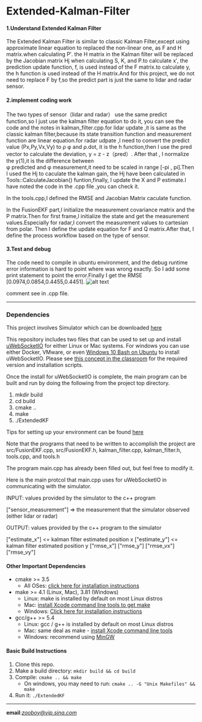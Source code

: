 # **Extended-Kalman-Filter** 




[//]: # (Image References)

[image1]: /RMSE.png "RMSE"




#### 1.Understand Extended Kalman Filter 
The Extended Kalman Filter is similar to classic Kalman Filter,except using approximate linear equation to replaced the non-linear one, as  F and H matrix.when calculating P′.
the H matrix in the Kalman filter will be replaced by the Jacobian matrix Hj
​​when calculating S, K, and P.to calculate x​′, the prediction update function, f, is used instead of the F matrix.to calculate y, the h function is used instead of the H matrix.And for this project, we do not need to replace  F by f,so the predict part is just the same  to lidar and radar sensor. 


#### 2.implement coding work
The two types of sensor（lidar and radar） use the same predict function,so I just use the kalman filter equation to do it, you can see the code and the notes in kalman_filter.cpp.for lidar update ,it is same as the classic kalman filter,because its state transition function and measurement function are linear equation.for radar udpate ,I need to convert the predict value (Px,Py,Vx,Vy) to ρ φ and ρ.dot, it is the h function,then I use the pred vector to calculate the deviation, 
y = z - z（pred）. After that , I normalize the y(1),it is the difference between  
φ predicted and φ measurement,it need to be scaled in range [-pi , pi].Then I used the Hj to caculate the kalman gain, the Hj have been calculated in Tools::CalculateJacobian() funtion,finally, I update the X and P estimate.I have noted the code in the .cpp file ,you can check it.


In the tools.cpp,I defined the RMSE and Jacobian Matrix caculate function.

In the FusionEKF part,I initialize the measurement covariance matrix and the P matrix.Then for first frame,I initialize the state and get the measurement values.Especially for radar,I convert the measurement values to cartesian from polar. Then I define the update equation for F and Q matrix.After that, I define the process workflow based on the type of sensor.


#### 3.Test and debug
The code need to compile in ubuntu environment, and the debug runtime error information is hard to point where was wrong exactly. So I add some print statement to point the error.Finally I get the RMSE [0.0974,0.0854,0.4455,0.4451].
 ![alt text][image1]

comment see in .cpp file.

------------

### Dependencies

This project involves Simulator which can be downloaded [here](https://github.com/udacity/self-driving-car-sim/releases)

This repository includes two files that can be used to set up and install [uWebSocketIO](https://github.com/uWebSockets/uWebSockets) for either Linux or Mac systems. For windows you can use either Docker, VMware, or even [Windows 10 Bash on Ubuntu](https://www.howtogeek.com/249966/how-to-install-and-use-the-linux-bash-shell-on-windows-10/) to install uWebSocketIO. Please see [this concept in the classroom](https://classroom.udacity.com/nanodegrees/nd013/parts/40f38239-66b6-46ec-ae68-03afd8a601c8/modules/0949fca6-b379-42af-a919-ee50aa304e6a/lessons/f758c44c-5e40-4e01-93b5-1a82aa4e044f/concepts/16cf4a78-4fc7-49e1-8621-3450ca938b77) for the required version and installation scripts.

Once the install for uWebSocketIO is complete, the main program can be built and run by doing the following from the project top directory.

1. mkdir build
2. cd build
3. cmake ..
4. make
5. ./ExtendedKF

Tips for setting up your environment can be found [here](https://classroom.udacity.com/nanodegrees/nd013/parts/40f38239-66b6-46ec-ae68-03afd8a601c8/modules/0949fca6-b379-42af-a919-ee50aa304e6a/lessons/f758c44c-5e40-4e01-93b5-1a82aa4e044f/concepts/23d376c7-0195-4276-bdf0-e02f1f3c665d)

Note that the programs that need to be written to accomplish the project are src/FusionEKF.cpp, src/FusionEKF.h, kalman_filter.cpp, kalman_filter.h, tools.cpp, and tools.h

The program main.cpp has already been filled out, but feel free to modify it.

Here is the main protcol that main.cpp uses for uWebSocketIO in communicating with the simulator.


INPUT: values provided by the simulator to the c++ program

["sensor_measurement"] => the measurement that the simulator observed (either lidar or radar)


OUTPUT: values provided by the c++ program to the simulator

["estimate_x"] <= kalman filter estimated position x
["estimate_y"] <= kalman filter estimated position y
["rmse_x"]
["rmse_y"]
["rmse_vx"]
["rmse_vy"]



#### Other Important Dependencies

* cmake >= 3.5
  * All OSes: [click here for installation instructions](https://cmake.org/install/)
* make >= 4.1 (Linux, Mac), 3.81 (Windows)
  * Linux: make is installed by default on most Linux distros
  * Mac: [install Xcode command line tools to get make](https://developer.apple.com/xcode/features/)
  * Windows: [Click here for installation instructions](http://gnuwin32.sourceforge.net/packages/make.htm)
* gcc/g++ >= 5.4
  * Linux: gcc / g++ is installed by default on most Linux distros
  * Mac: same deal as make - [install Xcode command line tools](https://developer.apple.com/xcode/features/)
  * Windows: recommend using [MinGW](http://www.mingw.org/)

#### Basic Build Instructions

1. Clone this repo.
2. Make a build directory: `mkdir build && cd build`
3. Compile: `cmake .. && make` 
   * On windows, you may need to run: `cmake .. -G "Unix Makefiles" && make`
4. Run it: `./ExtendedKF `



-------------------------------

**email**:*zooboy@vip.sina.com*
 

